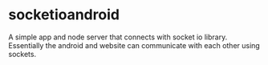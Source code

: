 # socketioandroid
A simple app and node server that connects with socket io library. Essentially the android and website can communicate with each other using sockets.
